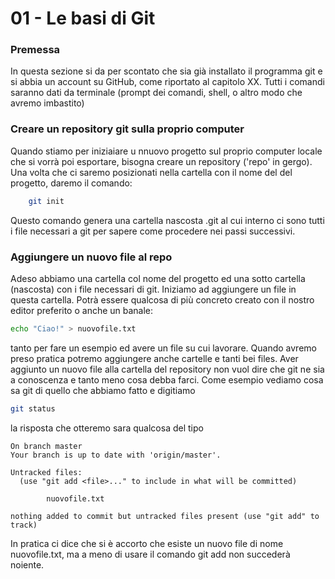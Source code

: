 # 01 - Le basi di Git

### Premessa
In questa sezione si da per scontato che sia già installato il programma git e si abbia un account su GitHub, come riportato al capitolo XX.
Tutti i comandi saranno dati da terminale (prompt dei comandi, shell, o altro modo che avremo imbastito)

### Creare un repository git sulla proprio computer

Quando stiamo per iniziaiare u nnuovo progetto sul proprio computer locale che si vorrà poi esportare, bisogna creare un repository ('repo' in gergo).
Una volta che ci saremo posizionati nella cartella con il nome del del progetto, daremo il comando:
```bash
    git init
```
Questo comando genera una cartella nascosta .git al cui interno ci sono tutti i file necessari a git per sapere come procedere nei passi successivi.

### Aggiungere un nuovo file al repo

Adeso abbiamo una cartella col nome del progetto ed una sotto cartella (nascosta) con i file necessari di git.
Iniziamo ad aggiungere un file in questa cartella.
Potrà essere qualcosa di più concreto creato con il nostro editor preferito o anche un banale:
```bash
echo "Ciao!" > nuovofile.txt
```
tanto per fare un esempio ed avere un file su cui lavorare.
Quando avremo preso pratica potremo aggiungere anche cartelle e tanti bei files.
Aver aggiunto un nuovo file alla cartella del repository non vuol dire che git ne sia a conoscenza e tanto meno cosa debba farci.
Come esempio vediamo cosa sa git di quello che abbiamo fatto e digitiamo
```bash
git status
```
la risposta che otteremo sara qualcosa del tipo

```console
On branch master
Your branch is up to date with 'origin/master'.

Untracked files:
  (use "git add <file>..." to include in what will be committed)

        nuovofile.txt

nothing added to commit but untracked files present (use "git add" to track)

```

In pratica ci dice che si è accorto che esiste un nuovo file di nome nuovofile.txt, ma a meno di usare il comando git add non succederà noiente.
